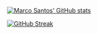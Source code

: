 <p style="width: 100%; text-align: center;">

  [![Marco Santos' GitHub stats](https://github-readme-stats.vercel.app/api?username=santosmarco&show=reviews,discussions_started,discussions_answered,prs_merged,prs_merged_percentage&show_icons=true&theme=transparent)](https://github.com/santosmarco/github-readme-stats)

  [![GitHub Streak](https://github-readme-streak-stats.herokuapp.com?user=santosmarco&theme=dracula&hide_border=true)](https://git.io/streak-stats)

</p>
